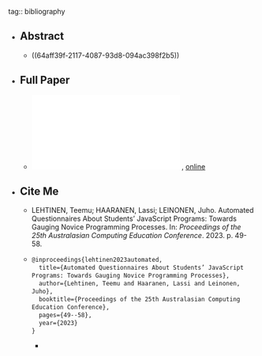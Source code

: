 tag:: bibliography

- ## Abstract
	- ((64aff39f-2117-4087-93d8-094ac398f2b5))
- ## Full Paper
	- ![local copy](../assets/automated-questionnaires_1677433731073_0.pdf) , [online](https://dl.acm.org/doi/pdf/10.1145/3576123.3576129)
- ## Cite Me
	- LEHTINEN, Teemu; HAARANEN, Lassi; LEINONEN, Juho. Automated Questionnaires About Students’ JavaScript Programs: Towards Gauging Novice Programming Processes. In: *Proceedings of the 25th Australasian Computing Education Conference*. 2023. p. 49-58.
	- ```
	  @inproceedings{lehtinen2023automated,
	    title={Automated Questionnaires About Students’ JavaScript Programs: Towards Gauging Novice Programming Processes},
	    author={Lehtinen, Teemu and Haaranen, Lassi and Leinonen, Juho},
	    booktitle={Proceedings of the 25th Australasian Computing Education Conference},
	    pages={49--58},
	    year={2023}
	  }
	  ```
		-